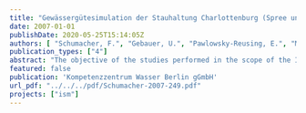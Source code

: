 ```yaml
---
title: "Gewässergütesimulation der Stauhaltung Charlottenburg (Spree und Kanäle) unter Berücksichtigung der Mischwasserentlastungen am Beispiel eines Starkregenereignisses im September 2005"
date: 2007-01-01
publishDate: 2020-05-25T15:14:05Z
authors: [ "Schumacher, F.", "Gebauer, U.", "Pawlowsky-Reusing, E.", "Meier, I.", "Schroeder, K.", "Leszinski, M.", "Heinzmann, B." ]
publication_types: ["4"]
abstract: "The objective of the studies performed in the scope of the Integrated Sewage Management (ISM) project on combined sewer overflows in Berlin, Germany was to develop methods that would make it possible to assess wastewater management measures performed under the city’s water management permit as well as more sophisticated strategies (e.g., global real time control) through the application of water body-related criteria. For this purpose, a preliminary study was first performed to characterize the underlying  water body-specific processes and hydraulic, physical, chemical and ecological parameters relevant to the status of Berlin’s surface waters (LESZINSKI et al., 2007a). The second step involved the development of a method for water quality-oriented assessment of wastewater management measures (LESZINSKI ET AL., 2007b). In addition to the already recognized thresholds for dissolved oxygen concentration during continuous, long-term water load conditions, particular focus was placed on formulating requirements for oxygen demand under peak load conditions. Ammonia toxicity due to sewage input, another important stress factor for aquatic ecosystems, was also analyzed and threshold values for both chronic and acute peak ammonia loads were defined. The results of the third phase of this research are described in this report. Two numerical simulation models (for urban drainage networks and surface waters) were combined and the feasibility of the developed method was evaluated based on the case of a combined sewer overflow event documented by the surface water monitoring. The simulations were performed using InfoWorksTM CS hydrological/hydrodynamic urban drainage network modeling software (ISM model) and the GERRIS/HYDRAX/Qsim unsteady ecosystem modeling system. The latter model was developed by the Federal Institute of Hydrology in Koblenz and is used by the Senate Department of Health, Environment and Consumer Protection (SenGesUmV). The present report describes the theoretical principles of the utilized models, the base of data available for analysis of the selected event, and the assumptions made in cases of missing input data for hydraulic modeling as well as for the water quality simulations. The one-dimensional hydraulic modeling results for the branched surface water system of the reach Berlin-Charlottenburg demonstrated that the hydraulic conditions can be simulated with satisfactory accuracy using the current data. In the case of water temperature, it was also possible to achieve a high degree of agreement between the measured and computed values in spite of the lack of highresolution temporal input data from the tributaries (Landwehr Canal, Panke River, BerlinSpandau Ship Canal). However, this was not the case for dissolved oxygen concentration, the main parameter used for evaluation of combined water treatment. The DOC simulations computed using input data based on a monthly sampling interval did not show satisfactory agreement with the online measurements in the water system. Dry-weather biological processes, which were associated with high-level, short-term oxygen enrichment or consumption, could not be depicted in the simulations. After completion of the water quality simulations, the effect of variation of individual input parameters was assessed. This analysis showed that no significant improvement of agreement with the measured values could be achieved by adjusting the assumptions for individual parameters (chlorophyll-a and BSB5). In the case of ammonia, the second most important parameter, the available sampling data from the tributaries in the investigated water system were collected only once a month, if at all. Therefore, it cannot be expected that the temporal distribution of this parameter was correctly reflected by the model. The number of validation measurements taken within the water system was also insufficient. Summarizing the results of the study of the linked urban drainage/surface water quality model, which was tested for the first time, it can be concluded that InfoWorks CS and GERRIS/HYRDRAX/Qsim provide problem-oriented simulation tools for reaching the objective of ISM study of assessing various scenarios for reduction of impacts from combined sewer overflows. By contrast, the available data are deficient and do not allow to adjust and calibrate the models to meet the specific needs of this task, particularly in light of the fact that short-term effects of combined sewer overflows are to be analyzed."
featured: false
publication: 'Kompetenzzentrum Wasser Berlin gGmbH'
url_pdf: "../../../pdf/Schumacher-2007-249.pdf"
projects: ["ism"]
---
```


